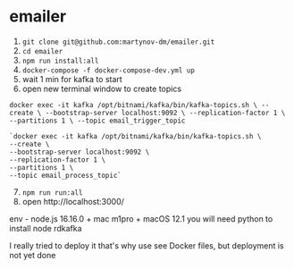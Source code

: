 # emailer
1) `git clone git@github.com:martynov-dm/emailer.git`
2) `cd emailer`
3) `npm run install:all`
4) `docker-compose -f docker-compose-dev.yml up`
5) wait 1 min for kafka to start
6) open new terminal window to create topics

`docker exec -it kafka /opt/bitnami/kafka/bin/kafka-topics.sh \
    --create \
    --bootstrap-server localhost:9092 \
    --replication-factor 1 \
    --partitions 1 \
    --topic email_trigger_topic`
    
    `docker exec -it kafka /opt/bitnami/kafka/bin/kafka-topics.sh \
    --create \
    --bootstrap-server localhost:9092 \
    --replication-factor 1 \
    --partitions 1 \
    --topic email_process_topic`
    
7) `npm run run:all`
8) open http://localhost:3000/

env - node.js 16.16.0 + mac m1pro + macOS 12.1
you will need python to install node rdkafka

I really tried to deploy it that's why use see Docker files, but deployment is not yet done
